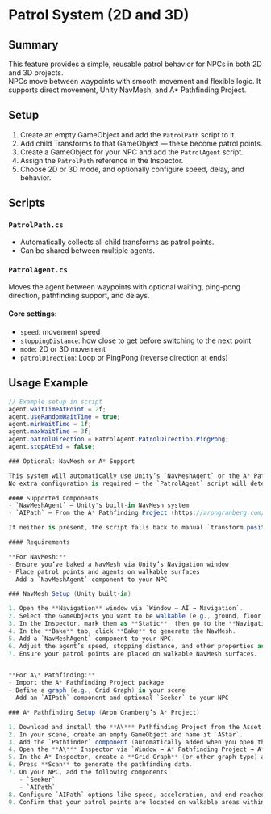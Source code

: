 # Patrol System (2D and 3D)

## Summary

This feature provides a simple, reusable patrol behavior for NPCs in both 2D and 3D projects.  
NPCs move between waypoints with smooth movement and flexible logic. It supports direct movement, Unity NavMesh, and A* Pathfinding Project.

## Setup

1. Create an empty GameObject and add the `PatrolPath` script to it.
2. Add child Transforms to that GameObject — these become patrol points.
3. Create a GameObject for your NPC and add the `PatrolAgent` script.
4. Assign the `PatrolPath` reference in the Inspector.
5. Choose 2D or 3D mode, and optionally configure speed, delay, and behavior.

## Scripts

### `PatrolPath.cs`

- Automatically collects all child transforms as patrol points.
- Can be shared between multiple agents.

### `PatrolAgent.cs`

Moves the agent between waypoints with optional waiting, ping-pong direction, pathfinding support, and delays.

#### Core settings:
- `speed`: movement speed
- `stoppingDistance`: how close to get before switching to the next point
- `mode`: 2D or 3D movement
- `patrolDirection`: Loop or PingPong (reverse direction at ends)

## Usage Example

```csharp
// Example setup in script
agent.waitTimeAtPoint = 2f;
agent.useRandomWaitTime = true;
agent.minWaitTime = 1f;
agent.maxWaitTime = 3f;
agent.patrolDirection = PatrolAgent.PatrolDirection.PingPong;
agent.stopAtEnd = false;

### Optional: NavMesh or A* Support

This system will automatically use Unity’s `NavMeshAgent` or the A* Pathfinding Project’s `AIPath` component **if either is present on the agent**.  
No extra configuration is required — the `PatrolAgent` script will detect and use whichever is available.

#### Supported Components
- `NavMeshAgent` — Unity's built-in NavMesh system
- `AIPath` — From the A* Pathfinding Project (https://arongranberg.com/astar)

If neither is present, the script falls back to manual `transform.position` movement.

#### Requirements

**For NavMesh:**
- Ensure you’ve baked a NavMesh via Unity’s Navigation window
- Place patrol points and agents on walkable surfaces
- Add a `NavMeshAgent` component to your NPC

### NavMesh Setup (Unity built-in)

1. Open the **Navigation** window via `Window → AI → Navigation`.
2. Select the GameObjects you want to be walkable (e.g., ground, floor).
3. In the Inspector, mark them as **Static**, then go to the **Navigation** window and check **Navigation Static**.
4. In the **Bake** tab, click **Bake** to generate the NavMesh.
5. Add a `NavMeshAgent` component to your NPC.
6. Adjust the agent’s speed, stopping distance, and other properties as needed.
7. Ensure your patrol points are placed on walkable NavMesh surfaces.


**For A\* Pathfinding:**
- Import the A* Pathfinding Project package
- Define a graph (e.g., Grid Graph) in your scene
- Add an `AIPath` component and optional `Seeker` to your NPC

### A* Pathfinding Setup (Aron Granberg’s A* Project)

1. Download and install the **A\*** Pathfinding Project from the Asset Store or [arongranberg.com/astar](https://arongranberg.com/astar).
2. In your scene, create an empty GameObject and name it `AStar`.
3. Add the `Pathfinder` component (automatically added when you open the A* Inspector).
4. Open the **A\*** Inspector via `Window → A* Pathfinding Project → A* Inspector`.
5. In the A* Inspector, create a **Grid Graph** (or other graph type) and scale/position it to fit your scene.
6. Press **Scan** to generate the pathfinding data.
7. On your NPC, add the following components:
   - `Seeker`
   - `AIPath`
8. Configure `AIPath` options like speed, acceleration, and end-reached distance.
9. Confirm that your patrol points are located on walkable areas within the graph.
